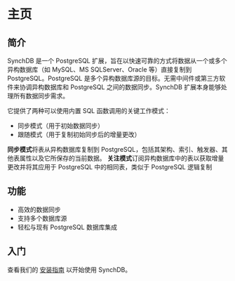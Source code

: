 # 主页

## 简介

SynchDB 是一个 PostgreSQL 扩展，旨在以快速可靠的方式将数据从一个或多个异构数据库（如 MySQL、MS SQLServer、Oracle 等）直接复制到 PostgreSQL。PostgreSQL 是多个异构数据库源的目标。无需中间件或第三方软件来协调异构数据库和 PostgreSQL 之间的数据同步。SynchDB 扩展本身能够处理所有数据同步需求。

它提供了两种可以使用内置 SQL 函数调用的关键工作模式：
* 同步模式（用于初始数据同步）
* 跟随模式（用于复制初始同步后的增量更改）

**同步模式**将表从异构数据库复制到 PostgreSQL，包括其架构、索引、触发器、其他表属性以及它所保存的当前数据。
**关注模式**订阅异构数据库中的表以获取增量更改并将其应用于 PostgreSQL 中的相同表，类似于 PostgreSQL 逻辑复制

## 功能

- 高效的数据同步
- 支持多个数据库源
- 轻松与现有 PostgreSQL 数据库集成

## 入门

查看我们的 [安装指南](user-guide/installation) 以开始使用 SynchDB。

